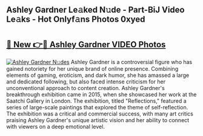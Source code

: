 ## Ashley Gardner Le𝚊ked N𝚞de - Part-BiJ Video Le𝚊ks - Hot Onlyf𝚊ns Photos 0xyed

# <h2><a href="http://ac46235.deff.icu/?id=Ashley+Gardner">🔗 New 👉🔴 Ashley Gardner VIDEO Photos</a></h2>

[![Ashley Gardner N𝚞des](https://i.imgur.com/rIISA9y.gif)](http://ac46235.deff.icu/?id=Ashley+Gardner)
Ashley Gardner is a controversial figure who has gained notoriety for her unique brand of online presence. Combining elements of gaming, eroticism, and dark humor, she has amassed a large and dedicated following, but also faced intense criticism for her unconventional approach to content creation. Ashley Gardner's breakthrough exhibition came in 2015, when she showcased her work at the Saatchi Gallery in London. The exhibition, titled "Reflections," featured a series of large-scale paintings that explored the theme of self-reflection. The exhibition was a critical and commercial success, with many art critics praising Ashley Gardner's unique artistic vision and her ability to connect with viewers on a deep emotional level.
